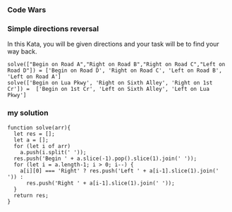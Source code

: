 ### Code Wars
### Simple directions reversal

In this Kata, you will be given directions and your task will be to find your way back.  

```
solve(["Begin on Road A","Right on Road B","Right on Road C","Left on Road D"]) = ['Begin on Road D', 'Right on Road C', 'Left on Road B', 'Left on Road A']
solve(['Begin on Lua Pkwy', 'Right on Sixth Alley', 'Right on 1st Cr']) =  ['Begin on 1st Cr', 'Left on Sixth Alley', 'Left on Lua Pkwy']
```

### my solution
```
function solve(arr){
  let res = []; 
  let a = [];
  for (let i of arr) 
    a.push(i.split(' '));
  res.push('Begin ' + a.slice(-1).pop().slice(1).join(' '));
  for (let i = a.length-1; i > 0; i--) {
    a[i][0] === 'Right' ? res.push('Left ' + a[i-1].slice(1).join(' ')) : 
      res.push('Right ' + a[i-1].slice(1).join(' '));
  } 
  return res;
}
```
